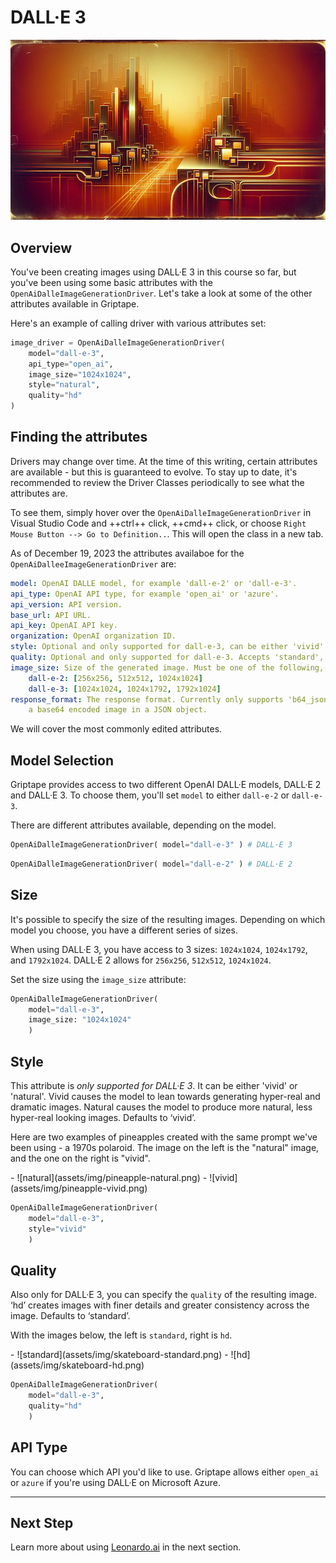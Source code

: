# DALL·E 3

![dalle 3](assets/img/dalle-header.png)

## Overview
You've been creating images using DALL·E 3 in this course so far, but you've been using some basic attributes with the `OpenAiDalleImageGenerationDriver`. Let's take a look at some of the other attributes available in Griptape.

Here's an example of calling driver with various attributes set:

```python
image_driver = OpenAiDalleImageGenerationDriver(
    model="dall-e-3", 
    api_type="open_ai", 
    image_size="1024x1024", 
    style="natural", 
    quality="hd"
)

```
## Finding the attributes

Drivers may change over time. At the time of this writing, certain attributes are available - but this is guaranteed to evolve. To stay up to date, it's recommended to review the Driver Classes periodically to see what the attributes are.

To see them, simply hover over the `OpenAiDalleImageGenerationDriver` in Visual Studio Code and ++ctrl++ click, ++cmd++ click, or choose `Right Mouse Button --> Go to Definition..`. This will open the class in a new tab.

As of December 19, 2023 the attributes availaboe for the `OpenAiDalleeImageGenerationDriver` are:

```yaml
model: OpenAI DALLE model, for example 'dall-e-2' or 'dall-e-3'.
api_type: OpenAI API type, for example 'open_ai' or 'azure'.
api_version: API version.
base_url: API URL.
api_key: OpenAI API key.
organization: OpenAI organization ID.
style: Optional and only supported for dall-e-3, can be either 'vivid' or 'natural'.
quality: Optional and only supported for dall-e-3. Accepts 'standard', 'hd'.
image_size: Size of the generated image. Must be one of the following, depending on the requested model:
    dall-e-2: [256x256, 512x512, 1024x1024]
    dall-e-3: [1024x1024, 1024x1792, 1792x1024]
response_format: The response format. Currently only supports 'b64_json' which will return
    a base64 encoded image in a JSON object.

```

We will cover the most commonly edited attributes.

## Model Selection

Griptape provides access to two different OpenAI DALL·E models, DALL·E 2 and DALL·E 3. To choose them, you'll set `model` to either `dall-e-2` or `dall-e-3`.

There are different attributes available, depending on the model.

```python
OpenAiDalleImageGenerationDriver( model="dall-e-3" ) # DALL·E 3
```
```python
OpenAiDalleImageGenerationDriver( model="dall-e-2" ) # DALL·E 2
```

## Size

It's possible to specify the size of the resulting images. Depending on which model you choose, you have a different series of sizes.

When using DALL·E 3, you have access to 3 sizes: `1024x1024`, `1024x1792`, and `1792x1024`. DALL·E 2 allows for `256x256`, `512x512`, `1024x1024`.

Set the size using the `image_size` attribute:

```python
OpenAiDalleImageGenerationDriver( 
    model="dall-e-3",
    image_size: "1024x1024" 
    ) 
```

## Style

This attribute is _only supported for DALL·E 3_. It can be either 'vivid' or 'natural'. Vivid causes the model to lean towards generating hyper-real and dramatic images. Natural causes the model to produce more natural, less hyper-real looking images. Defaults to ‘vivid’. 

Here are two examples of pineapples created with the same prompt we've been using - a 1970s polaroid. The image on the left is the "natural" image, and the one on the right is "vivid".

<div class="grid-gallery" markdown>
- ![natural](assets/img/pineapple-natural.png)
- ![vivid](assets/img/pineapple-vivid.png)

</div>

```python
OpenAiDalleImageGenerationDriver( 
    model="dall-e-3",
    style="vivid"
    ) 
```

## Quality

Also only for DALL·E 3, you can specify the `quality` of the resulting image. ‘hd’ creates images with finer details and greater consistency across the image. Defaults to ‘standard’.

With the images below, the left is `standard`, right is `hd`.

<div class="grid-gallery" markdown>
- ![standard](assets/img/skateboard-standard.png)
- ![hd](assets/img/skateboard-hd.png)

</div>

```python
OpenAiDalleImageGenerationDriver( 
    model="dall-e-3",
    quality="hd"
    ) 
```


## API Type

You can choose which API you'd like to use. Griptape allows either `open_ai` or `azure` if you're using DALL·E on Microsoft Azure.

---

## Next Step
Learn more about using [Leonardo.ai](09_leonardo-ai.md) in the next section.